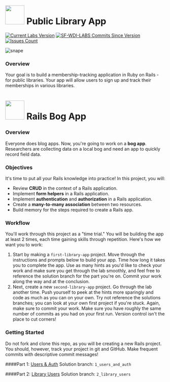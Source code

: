 # <img src="https://cloud.githubusercontent.com/assets/7833470/10899314/63829980-8188-11e5-8cdd-4ded5bcb6e36.png" height="60"> Public Library App

<!-- BEGIN SF-WDI-LABS BADGES -->
<!-- INSTRUCTOR TODO: Make sure to manually bump version number of commits-since ("updates") badge to latest release version -->
[![Current Labs Version](https://img.shields.io/github/tag/sf-wdi-labs/public_library_app.svg?label=sf-wdi-labs)](https://github.com/SF-WDI-LABS/public_library_app)
[![SF-WDI-LABS Commits Since Version](https://img.shields.io/github/commits-since/sf-wdi-labs/public_library_app/v3.31.0.svg)](https://github.com/SF-WDI-LABS/public_library_app/commits/master)
[![Issues Count](https://img.shields.io/github/issues-raw/sf-wdi-labs/public_library_app.svg)](https://github.com/SF-WDI-LABS/public_library_app/issues)
<!-- END SF-WDI-LABS BADGES -->

![snape](https://media.giphy.com/media/jNcu2YunWZBcI/giphy.gif)

### Overview

Your goal is to build a membership-tracking application in Ruby on Rails - for public libraries. Your app will allow users to sign up and track their memberships in various libraries. 

# <img src="https://cloud.githubusercontent.com/assets/7833470/10899314/63829980-8188-11e5-8cdd-4ded5bcb6e36.png" height="60"> Rails Bog App

### Overview

Everyone does blog apps. Now, you're going to work on a **bog app**. Researchers are collecting data on a local bog and need an app to quickly record field data.

### Objectives

It's time to put all your Rails knowledge into practice! In this project, you will:

- Review **CRUD** in the context of a Rails application.  
- Implement **form helpers** in a  Rails application.  
- Implement **authentication** and **authorization** in a Rails application.  
- Create a **many-to-many association** between two resources.   
- Build memory for the steps required to create a Rails app.


### Workflow

You'll work through this project as a "time trial." You will be building the app at least 2 times, each time gaining skills through repetition. Here's how we want you to work:

  1. Start by making a `first-library-app` project. Move through the instructions and prompts below to build your app.  Time how long it takes you to complete the app.  Use as many hints as you'd like to check your work and make sure you get through the lab smoothly, and feel free to reference the solution branch for the part you're on. Commit your work along the way and at the conclusion. 
  2. Next, create a new `second-library-app` project. Go through the lab another time. Push yourself to peek at the hints more sparingly and code as much as you can on your own. Try not reference the solutions branches; you can look at your own first project if you're stuck.  Again, make sure to commit your work.  Make sure you have roughly the same number of commits as you had on your first run. Version control isn't the place to cut corners!

### Getting Started

Do not fork and clone this repo, as you will be creating a new Rails project. You should, however, track your project in git and GitHub.  Make frequent commits with descriptive commit messages!  

####Part 1: [Users & Auth](1_users_and_auth.md)
Solution branch: `1_users_and_auth`

####Part 2: [Library Users](2_library_users.md)
Solution branch: `2_library_users`
